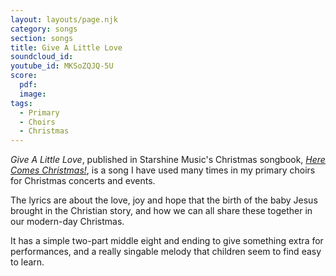 ```yaml
---
layout: layouts/page.njk
category: songs
section: songs
title: Give A Little Love
soundcloud_id:
youtube_id: MKSoZQJQ-5U
score:
  pdf:
  image:
tags:
  - Primary
  - Choirs
  - Christmas
---
```


*Give A Little Love*, published in Starshine Music's Christmas songbook, [*Here Comes Christmas!*](https://www.starshine.co.uk/here-comes-christmas), is a song I have used many times in my primary choirs for Christmas concerts and events.

The lyrics are about the love, joy and hope that the birth of the baby Jesus brought in the Christian story, and how we can all share these together in our modern-day Christmas.

It has a simple two-part middle eight and ending to give something extra for performances, and a really singable melody that children seem to find easy to learn.
